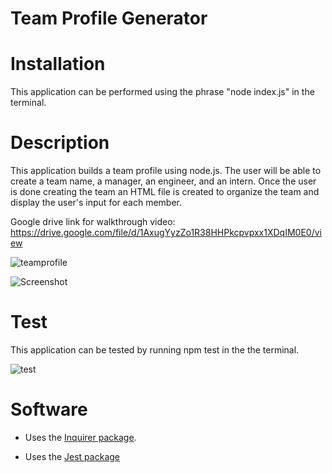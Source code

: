 # Team Profile Generator

# Installation

This application can be performed using the phrase "node index.js" in the terminal. 



# Description

This application builds a team profile using node.js. The user will be able to create a team name, a manager, an engineer, and an intern.  Once the user is done creating the team an HTML file is created to organize the team and display the user's input for each member. 

Google drive link for walkthrough video: https://drive.google.com/file/d/1AxugYyzZo1R38HHPkcpvpxx1XDqIM0E0/view

![teamprofile](https://user-images.githubusercontent.com/87045456/136132367-01796396-3da6-4398-8862-b34649ef1b65.gif)



![Screenshot](https://user-images.githubusercontent.com/87045456/136132411-423ce636-b47c-409d-9b7d-3ac075168270.jpg)



# Test

This application can be tested by running npm test in the the terminal.  


![test](https://user-images.githubusercontent.com/87045456/136134070-c4e9d87a-5efe-459f-b5a6-ee59e1b0b59e.jpg)



# Software

* Uses the [Inquirer package](https://www.npmjs.com/package/inquirer).

* Uses the [Jest package](https://www.npmjs.com/package/jest) 
